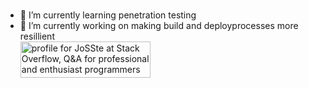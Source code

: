 ### 



- 🌱 I’m currently learning penetration testing
- 🔭 I’m currently working on making build and deployprocesses more resillient  
<a href="https://stackoverflow.com/users/1725871/josste"><img src="https://stackoverflow.com/users/flair/1725871.png?theme=dark" width="208" height="58" alt="profile for JoSSte at Stack Overflow, Q&amp;A for professional and enthusiast programmers" title="profile for JoSSte at Stack Overflow, Q&amp;A for professional and enthusiast programmers"></a>

<!--
**JoSSte/JoSSte** is a ✨ _special_ ✨ repository because its `README.md` (this file) appears on your GitHub profile.

Here are some ideas to get you started:

- 🔭 I’m currently working on ...
- 🌱 I’m currently learning ...
- 👯 I’m looking to collaborate on ...
- 🤔 I’m looking for help with ...
- 💬 Ask me about ...
- 📫 How to reach me: ...
- 😄 Pronouns: ...
- ⚡ Fun fact: ...
-->
